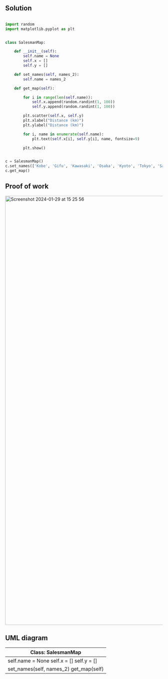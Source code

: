 ## Solution ##


```.py

import random
import matplotlib.pyplot as plt


class SalesmanMap:

    def __init__(self):
        self.name = None
        self.x = []
        self.y = []

    def set_names(self, names_2):
        self.name = names_2

    def get_map(self):

        for i in range(len(self.name)):
            self.x.append(random.randint(1, 100))
            self.y.append(random.randint(1, 100))

        plt.scatter(self.x, self.y)
        plt.xlabel("Distance (km)")
        plt.ylabel("Distance (km)")

        for i, name in enumerate(self.name):
            plt.text(self.x[i], self.y[i], name, fontsize=9)

        plt.show()


c = SalesmanMap()
c.set_names(['Kobe', 'Gifu', 'Kawasaki', 'Osaka', 'Kyoto', 'Tokyo', 'Sapporo', 'Chiba', 'Karuizawa', 'Nagano'])
c.get_map()


```


## Proof of work ##

<img width="1366" alt="Screenshot 2024-01-29 at 15 25 56" src="https://github.com/yuxuantaoisak/unit_3/assets/144768397/0ddb0ded-72b8-42c0-a97e-f4a448ecc56c">



## UML diagram ##

| Class: SalesmanMap                                     |
|--------------------------------------------------------|
| self.name = None        self.x = []        self.y = [] |
| set_names(self, names_2)        get_map(self)          |
